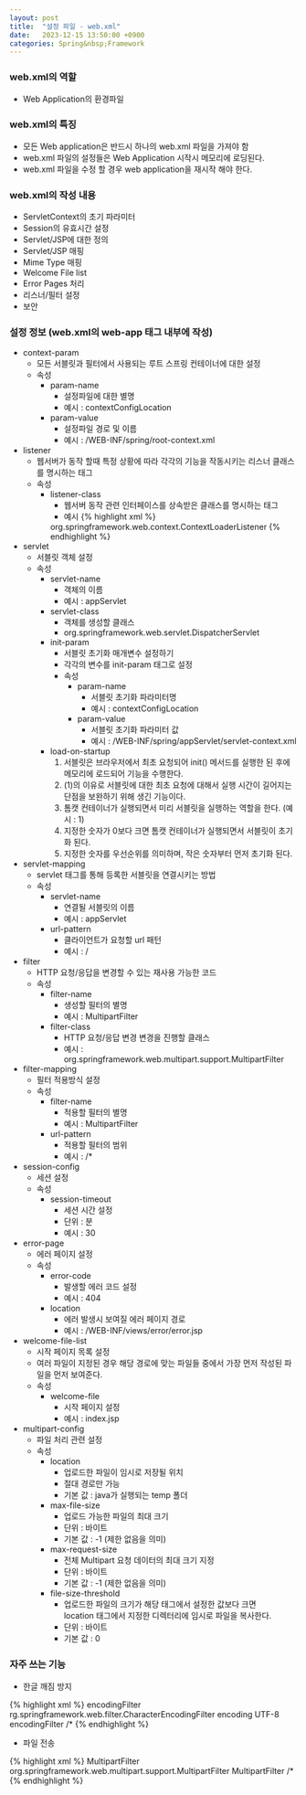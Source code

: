 ```yaml
---
layout: post
title:  "설정 파일 - web.xml"
date:   2023-12-15 13:50:00 +0900
categories: Spring&nbsp;Framework
---
```


### web.xml의 역할

- Web Application의 환경파일

### web.xml의 특징

- 모든 Web application은 반드시 하나의 web.xml 파일을 가져야 함
- web.xml 파일의 설정들은 Web Application 시작시 메모리에 로딩된다.
- web.xml 파일을 수정 할 경우 web application을 재시작 해야 한다.

### web.xml의 작성 내용

- ServletContext의 초기 파라미터
- Session의 유효시간 설정
- Servlet/JSP에 대한 정의
- Servlet/JSP 매핑
- Mime Type 매핑
- Welcome File list
- Error Pages 처리
- 리스너/필터 설정
- 보안

### 설정 정보 (web.xml의 web-app 태그 내부에 작성)

- context-param
    - 모든 서블릿과 필터에서 사용되는 루트 스프링 컨테이너에 대한 설정
    - 속성
        - param-name
            - 설정파일에 대한 별명
            - 예시 : contextConfigLocation
        - param-value
            - 설정파일 경로 및 이름
            - 예시 : /WEB-INF/spring/root-context.xml
- listener
    - 웹서버가 동작 할때 특정 상황에 따라 각각의 기능을 작동시키는 리스너 클래스를 명시하는 태그
    - 속성
        - listener-class
            - 웹서버 동작 관련 인터페이스를 상속받은 클래스를 명시하는 태그
            - 예시
            {% highlight xml %}
            <listener>
                <listener-class>org.springframework.web.context.ContextLoaderListener</listener-class>
            </listener>
            {% endhighlight %}
- servlet
    - 서블릿 객체 설정
    - 속성
        - servlet-name
            - 객체의 이름
            - 예시 : appServlet
        - servlet-class
            - 객체를 생성할 클래스
            - org.springframework.web.servlet.DispatcherServlet
        - init-param
            - 서블릿 초기화 매개변수 설정하기
            - 각각의 변수를 init-param 태그로 설정
            - 속성
                - param-name
                    - 서블릿 초기화 파라미터명
                    - 예시 : contextConfigLocation
                - param-value
                    - 서블릿 초기화 파라미터 값
                    - 예시 : /WEB-INF/spring/appServlet/servlet-context.xml
        - load-on-startup
            1. 서블릿은 브라우저에서 최초 요청되어 init() 메서드를 실행한 된 후에 메모리에 로드되어 기능을 수행한다.
            2. (1)의 이유로 서블릿에 대한 최초 요청에 대해서 실행 시간이 길어지는 단점을 보완하기 위해 생긴 기능이다.
            3. 톰캣 컨테이너가 실행되면서 미리 서블릿을 실행하는 역할을 한다. (예시 : 1)
            4. 지정한 숫자가 0보다 크면 톰캣 컨테이너가 실행되면서 서블릿이 초기화 된다.
            5. 지정한 숫자를 우선순위를 의미하며, 작은 숫자부터 먼저 초기화 된다.
- servlet-mapping
    - servlet 태그를 통해 등록한 서블릿을 연결시키는 방법
    - 속성
        - servlet-name
            - 연결될 서블릿의 이름
            - 예시 : appServlet
        - url-pattern
            - 클라이언트가 요청할 url 패턴
            - 예시 : /
- filter
    - HTTP 요청/응답을 변경할 수 있는 재사용 가능한 코드
    - 속성
        - filter-name
            - 생성할 필터의 별명
            - 예시 : MultipartFilter
        - filter-class
            - HTTP 요청/응답 변경 변경을 진행할 클래스
            - 예시 : org.springframework.web.multipart.support.MultipartFilter
- filter-mapping
    - 필터 적용방식 설정
    - 속성
        - filter-name
            - 적용할 필터의 별명
            - 예시 : MultipartFilter
        - url-pattern
            - 적용할 필터의 범위
            - 예시 : /*
- session-config
    - 세션 설정
    - 속성
        - session-timeout
            - 세션 시간 설정
            - 단위 : 분
            - 예시 : 30
- error-page
    - 에러 페이지 설정
    - 속성
        - error-code
            - 발생할 에러 코드 설정
            - 예시 : 404
        - location
            - 에러 발생시 보여질 에러 페이지 경로
            - 예시 : /WEB-INF/views/error/error.jsp
- welcome-file-list
    - 시작 페이지 목록 설정
    - 여러 파일이 지정된 경우 해당 경로에 맞는 파일들 중에서 가장 먼저 작성된 파일을 먼저 보여준다.
    - 속성
        - welcome-file
            - 시작 페이지 설정
            - 예시 : index.jsp
- multipart-config
    - 파일 처리 관련 설정
    - 속성
        - location
            - 업로드한 파일이 임시로 저장될 위치
            - 절대 경로만 가능
            - 기본 값 : java가 실행되는 temp 폴더
        - max-file-size
            - 업로드 가능한 파일의 최대 크기
            - 단위 : 바이트
            - 기본 값 :  -1 (제한 없음을 의미)
        - max-request-size
            - 전체 Multipart 요청 데이터의 최대 크기 지정
            -  단위 : 바이트
            - 기본 값 :  -1 (제한 없음을 의미)
        - file-size-threshold
            - 업로드한 파일의 크기가 해당 태그에서 설정한 값보다 크면  
            location 태그에서 지정한 디렉터리에 임시로 파일을 복사한다.
            - 단위 : 바이트
            - 기본 값 : 0

### 자주 쓰는 기능

- 한글 깨짐 방지

{% highlight xml %}
<filter>
    <filter-name>encodingFilter</filter-name>
    <filter-class>rg.springframework.web.filter.CharacterEncodingFilter</filter-class>
    <init-param>
        <param-name>encoding</param-name>
        <param-value>UTF-8</param-value>
    </init-param>
</filter>
<filter-mapping>
    <filter-name>encodingFilter</filter-name>
    <url-pattern>/*</url-pattern>
</filter-mapping>
{% endhighlight %}

- 파일 전송

{% highlight xml %}
<filter>
    <filter-name>MultipartFilter</filter-name>
    <filter-class>org.springframework.web.multipart.support.MultipartFilter</filter-class>
</filter>
<filter-mapping>
    <filter-name>MultipartFilter</filter-name>
    <url-pattern>/*</url-pattern>
</filter-mapping>
{% endhighlight %}